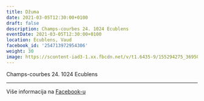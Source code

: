 ```yaml
---
title: Džuma
date: 2021-03-05T12:30:00+0100
draft: false
description: Champs-courbes 24. 1024 Ecublens
eventDate: 2021-03-05T12:30:00+0100
location: Écublens, Vaud
facebook_id: '254713972954306'
weight: 30
image: https://scontent-iad3-1.xx.fbcdn.net/v/t1.6435-9/155294275_3695079563921169_4909597834044538694_n.jpg?_nc_cat=101&ccb=1-7&_nc_sid=9e60e4&_nc_ohc=x_VT2m1_nu8Q7kNvwEgZ2eX&_nc_oc=AdnkGvDU9RTrOsEAYM79oFZUIJ7o0H_W7apZ6eYnv6kgaDKypCZKi5ZU6epn9EWFmV8&_nc_zt=23&_nc_ht=scontent-iad3-1.xx&edm=ABTKTjYEAAAA&_nc_gid=o7-V1L9mQ7YevD4fuU3EGw&oh=00_AfeB2VsErgmGsmPx8zqAceHuXbxNwKxk8x556_NVupJJ4Q&oe=691A77DB
---
```


Champs-courbes 24. 1024 Ecublens

---

Više informacija na [Facebook-u](https://facebook.com/events/254713972954306)